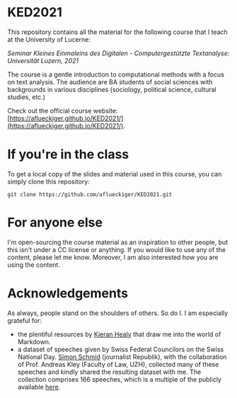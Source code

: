 # KED2021
This repository contains all the material for the following course that I teach at the University of Lucerne:

*Seminar Kleines Einmaleins des Digitalen - Computergestützte Textanalyse: Universität Luzern, 2021*

The course is a gentle introduction to computational methods with a focus on text analysis. The audience are BA students of social sciences with backgrounds in various disciplines (sociology, political science, cultural studies, etc.)

Check out the official course website:
[https://aflueckiger.github.io/KED2021/](https://aflueckiger.github.io/KED2021/).

# If you're in the class

To get a local copy of the slides and material used in this course, you can simply clone this repository:

`git clone https://github.com/aflueckiger/KED2021.git`

# For anyone else

I'm open-sourcing the course material as an inspiration to other people, but this isn't under a CC license or anything. If you would like to use any of the content, please let me know. Moreover, I am also interested how you are using the content.

# Acknowledgements

As always, people stand on the shoulders of others. So do I. I am especially grateful for:

- the plentiful resources by [Kieran Healy](https://kieranhealy.org) that draw me into the world of Markdown.
- a dataset of speeches given by Swiss Federal Councilors on the Swiss National Day. [Simon Schmid](https://www.republik.ch/~simonschmid) (journalist Republik), with the collaboration of Prof. Andreas Kley (Faculty of Law, UZH), collected many of these speeches and kindly shared the resulting dataset with me. The collection comprises 166 speeches, which is a multiple of the publicly available [here](https://www.admin.ch/gov/de/start/dokumentation/reden/ansprachen-zum-nationalfeiertag.html).
